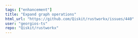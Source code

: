 ```yaml
---
tags: ["enhancement"]
title: "Expand graph operations"
html_url: "https://github.com/Qiskit/rustworkx/issues/440"
user: "georgios-ts"
repo: "Qiskit/rustworkx"
---
```


